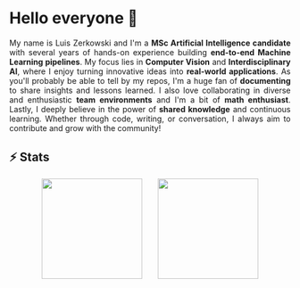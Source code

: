 # Hello everyone 👋

<div align="justify">

My name is Luis Zerkowski and I'm a **MSc Artificial Intelligence candidate** with several years of hands-on experience building **end-to-end Machine Learning pipelines**. My focus lies in **Computer Vision** and **Interdisciplinary AI**, where I enjoy turning innovative ideas into **real-world applications**. As you'll probably be able to tell by my repos, I'm a huge fan of **documenting** to share insights and lessons learned. I also love collaborating in diverse and enthusiastic **team environments** and I'm a bit of **math enthusiast**. Lastly, I deeply believe in the power of **shared knowledge** and continuous learning. Whether through code, writing, or conversation, I always aim to contribute and grow with the community!

</div>

## ⚡️ Stats

<div align="center">

  <img height="180em" src="https://github-readme-stats.vercel.app/api/top-langs/?username=luizerko&hide_progress=true&theme=dark&size_weight=0.5&count_weight=0.5&langs_count=8&hide=makefile,html,css" />
  <img width="20" />
  <img height="180em" src="https://github-readme-stats.vercel.app/api?username=luizerko&show_icons=true&theme=dark&hide_rank=true" />

</div>

<!--
## 💻 Some Code Work

<div align="center">

  <a href="https://github.com/humanai-foundation/ChoreoAI">
    <img height="140em" width="400" src="https://github-readme-stats.vercel.app/api/pin/?username=humanai-foundation&repo=ChoreoAI&show_owner=true&theme=dark" />
  </a>
  <img width="30" />
  <a href="https://github.com/Luizerko/indigenous_clusters_and_communities">
    <img height="140em" width="400" src="https://github-readme-stats.vercel.app/api/pin/?username=luizerko&repo=indigenous_clusters_and_communities&show_owner=true&theme=dark" />
  </a>
  <br>
  <a href="https://github.com/Luizerko/gerador_de_questoes">
    <img height="140em" width="400" src="https://github-readme-stats.vercel.app/api/pin/?username=luizerko&repo=gerador_de_questoes&show_owner=true&theme=dark" />
  </a>
  <img width="30" />
  <a href="https://github.com/CERNDocumentServer/cds-videos-transfer">
    <img height="140em" width="400" src="https://github-readme-stats.vercel.app/api/pin/?username=CERNDocumentServer&repo=cds-videos-transfer&show_owner=true&theme=dark" />
  </a>
  <br>
  <a href="https://github.com/CERNDocumentServer/cds-videos">
    <img height="140em" width="400" src="https://github-readme-stats.vercel.app/api/pin/?username=CERNDocumentServer&repo=cds-videos&show_owner=true&theme=dark" />
  </a>
  <img width="30" />
  <a href="https://github.com/HoeZey/text-guided-3dgs-scene-editing">
    <img height="140em" width="400" src="https://github-readme-stats.vercel.app/api/pin/?username=HoeZey&repo=text-guided-3dgs-scene-editing&show_owner=true&theme=dark" />
  </a>
  <br>
  <a href="https://github.com/Luizerko/fluid_simulation">
    <img height="140em" width="400" src="https://github-readme-stats.vercel.app/api/pin/?username=Luizerko&repo=fluid_simulation&show_owner=true&theme=dark" />
  </a>
  <img width="30" />
  <a href="https://github.com/tecs-usp/Portal-Indigena">
    <img height="140em" width="400" src="https://github-readme-stats.vercel.app/api/pin/?username=tecs-usp&repo=Portal-Indigena&show_owner=true&theme=dark" />
  </a>

</div>
-->
